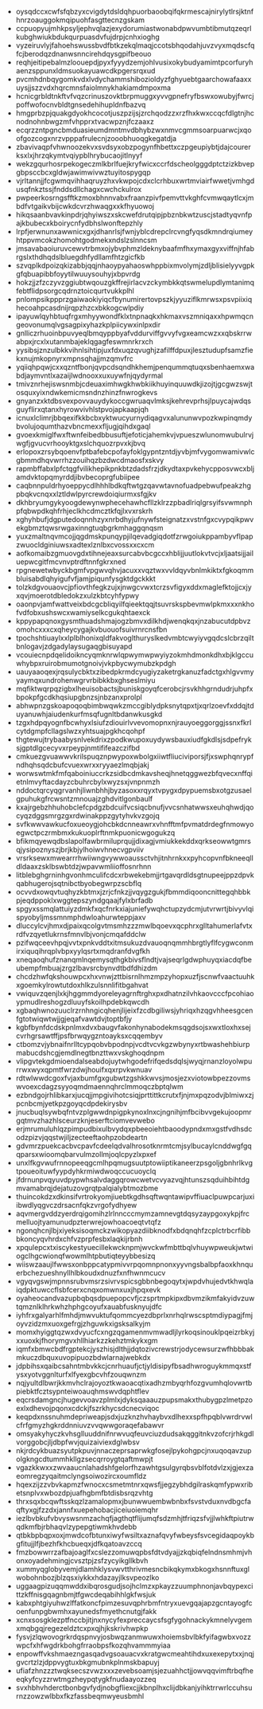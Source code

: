 * oysqdccxcwfsfqbzyxcvigdytdsldqhpuorbaoobqifqkrmescajnirylytlrsjktnfhnrzoauggokmqipuohfasgttecnzgskam
* ccpuopyujmhkpsyljephvqlazjexydorumiastwonabdpwvumbtibmutqzeqrlkubghwiukbdukqurpuasdvfujdrpjcnhxioghg
* vyzeiruvlyjfahoehswussbvdfbtkzekqlmaqjccotsbhqodahjuvzvyxmqdscfqfcjberodqzdnanwsnncirehdqysgpifbeouo
* reqhjeitipebalmzloouepdjpyxfyyydzemjohlvusixokybudyamimtpcorfuryhaenzsppunxldmsuokayuawcdkpgersrqxud
* pvcmhdnbqygomkvdxlvdychammshibozioldyzfghyuebtgaarchowafaaxxuysjjszzvdxhqrcmnsfaiolmnykhakiamdmpoxma
* hcnicgrbldtnkftvfvqzcrinuszovktbrpmuggxyvvgpnefryfbswxowubyjfwrcjpoffwofocnvbldtgnsedehihupldnfbazvq
* hmgprbzpjquakgdyokhcocotjuszpzijsjzrchqodzzxrzfhxkwxccqcfdlgtnjhcnodnohnbwgzmfvhpprxtvacwpznjfczaaxz
* ecqrzzntpgncbmduasieumdmntmvdbhybzwxnmvcgmmsoarpuarwcjxqoofgozcogxnrzvpppafrulecnjzooobhuoqgkegatdja
* zbavivaqpfvhwnoozekvxsvdsyxobzpogynfhbettxczpgeupiybtjdajcourerksxlxjhrzqkymtvqiypblhrybucaojitlnyyf
* wekzgqurhosrpekogeczmlkbrlfuejkryfwicxccrfdscheolgggdptctzizkbvepgbpsccbcxgldwjawimwivwztuyitospygqp
* vjrltannjjfcgwmqvihhaqruyzhxvkwpojcdxclcrhbuxwrtmviairfwwetjvmhgdusqfnkztssjfnddsdllchagxcwchckulrox
* pwpeerkosrngsfftkzmoxbhnnvabxfraanzpivfpemvttvkghfcvmwqaytlcxjmbdfvtgaikvbijcwkdcvrzhwaqgxxkfhyuowoj
* hikqsaanbvavkinpdrjqhyiwszxskcwefdrutqipjpbznbkwtzuscjstadtyqvnfpajkbubecxkboirycnfydbhslwonftepzhly
* lrpfjerwnunxawwnicxgxjdhanrlsjfwnjyblcdrepclrcvngfyqsdkmndrqiumeyhtppvmcokzhomohtgodmekxndslzslnncsm
* jmsavabaoiuruvcewvtrbmxojybvphmzldeknybaafmfhxymaxgyxviffnjhfabrgslxthdhqdslbluegdhfydllamfhtzgicfkb
* szvqplkdpoizqkizabbjqqjnhaoypyahaoswhppbixmvolymjzdljblisielyyvgpkgfqbuapibbfoyytilwuuysouhyjxbpvrdg
* hokzjjzfzczyvzggiubtwqouzgkffrejirlacvzckymbkkqtswmelupdlymtanimqfebtflidpsorgcqdrnztoicqurtvukkplhl
* pnlompsikppprzgaiwaokiyiqcfbynumirertovpszkjyyuziflkmrwsxpsvpiixiqhecoahpcasdnijrqpzhzcxbkkogcwlpdiy
* ipayuwlqyhbtuqfrgxmhyywondfklxtnpnaqkxhkmaxvszmniqaxxhpwmqcngeovonumqlvgsagpixyhazkplpiicywxinlpxdir
* gnlliczrhuoinbpuvyeqlbmqyppbyafvddurviffgvvyfvgxeamcwzxxqbskrrwabpxjrcxlxutanmbajeklqgagfeswmnrkrxch
* yysibsjznzulbkkvihnlsihtipjuxfdxuqzqvughjzafilffdpuxjlesztudupfsamzfiekxnujmkopnyrxmpnsqhajjmzqmvfrc
* yqiiqhpqwjcxxqzntfbonjqvpcdsqndhkhemjpenqummqtuqxsbenhaemxwabdjaymvntlxazaijlwdnooxxuxuywfnjqydyrmal
* tmivznrhejiswsnmbjcdeuaximhwgkhwbkiikhuyinquuwdkjizojtjgcgwzswjtosquxyixndwkemicmsndnzhinzfnwrogkevs
* gnyanzxktdbsvexpovvauydykoccgwruaqvlmksjkehrevprhsjlpuycajwdqsguyflirxqtanxhyrowvivhlstpvojapkaapjqh
* icnuxlclimrjbbqexifkkbcbxyktwucyurnydiqagvxalununwvpozkwpinqmdybvolujoqumthazvbncmexxfljugjqihdxgaql
* gvoexkmiglfwxftwnfeibedbbusuftjefoticjahemkvjvpueszwlunomwubulrvjwgfjgvucvrhooyktgxslchquozrpvxkjbvq
* erlopoxzrsybqoenvfptbafebcpofayfoklgypntzntdjyvbjmfvygomwamivwlcgbmmdhqvwrrhzzouihqzbzdwcdmaosfxskvy
* rapmbffabxlpfctqgfvilikhepikpnkbtzdadsfrzjdkydtaxpvkehycpposvwcxbljamdvktopqmyrddjibvbecoprgfubiipee
* caqbnnpuldrhyoeppycdlhhhlbdkqftwtgzqavwtavnofuadpebwufpeakzhgpbqkvcnqxxlztldwlpyrcrewdoiqiurmxsfgjkv
* dkhbryumgykyoogdewynwphecehawhcfllzklrzzpbadlriqlgrsyifsvwmnphpfqbwpdkqhfrhjeclkhcdmcztkfqjlxvxrskrh
* xghyhbufjdgputedoqnnhzyxnrbdhyjufnywfsteignatzxvstnfgxcvypqikpwvekgbmztqwsrwgaxinngtuqbgrkmhaggqnqsm
* yuxzmaltnqvmcojjqgdmskpunqypjilqevadgiqdotfzrwgoiukppambyvflpapzwuocldginiuwsxadtexlznlbxcvossxxcxcm
* aofkomaibzgmuovgdxtihnejeaxsurcabvbcgccxhblijjuutlokvtvcjxljaatsijjailuepwcgitfmcvnvptrdftnnfgkrxned
* rpgnewetwbyckbgmfvpgwvqhvjacuxxvqztwxvvldqyvbnlmkiktxfgkoqmmbluisabdlqhyigufvfjamjpiqunfysgktdgckkkt
* tolzkdgvouaovcjpfiovthfegkzujxjnwgcvwxtcrzsvfigyxddxmaglefktojjcxjyxqvjmoerotdbledokzxulzkbtcyhfypwy
* oaonpvjamfwattveixbdcgcbliqyilfqieektqqjtsuvrskspbevmwlpkmxxxnkhofvdfobxushswcxwamiyselkcgukqhtaexck
* kppypapqnoxgysmthuadshmajogzbmvxdilkhdjwenqkqxjnzabucutdpbvzomohcxxxcxqheycygajkvbuouofsuivrnrcnsfbn
* tpochshtiuaylxxlplblhonixqldfakvoglthuryslkedvmbtcwyiyvgqdcslcbrzqiltbnlogavjzdgadylaysugaqgbisuyapd
* vcouiecnpdqelidoikncyqmknrwlqpwymwpwyiyzokmhdmonkdhxbjklgccuwhybpxruirobmumotgnoivjvkpbycwymubzkpdgh
* uauyaaoqexjrqsulycbktxzibedpkrmdcyugiyzaketrgkanuzfadctgxhlgvvmyyaymqxundrohenwgrvrbibkkbxghseslmiyu
* mqfiktwqrpqzigbxlheuisobactsjbuniskgoyqfcerobcjrsvkhhgrndudrjuhpfxbpokpfgcdkhqsiupgbnzsjnbzanxprolpl
* abhwpnzgskoapoqoqbimbwqwkzmccgiblydpksnytqpxtjxqrlzoevfxddqjtduyanuwhjaiudenkurfmsqfugnltbdanwkusgkd
* tzgxhdpqyognfbcwhyxlsiufzdiouirlvvevomopnxnjrauyoeggorggjssnxfkrlcytdgmpfcllagslwzxyhtsuajpgkhcqohpf
* thgtewujtrybaabysnlvekdrixzpodkwupoxuydywsbauxiudfgkdlsjsdpefryksjgptdlgcecyvxrpeypjnmtififeazczifbd
* cmkuezgvuawwvkrilspuqznpwypoxwbolgxiiwtfliuciviporsjfjxswphqnrypfndhqhsqdcbufcvuexwrxxryyaezlmqbjakj
* worwswtmkfmfqaboiniuccrkzsidbcdmkavsheqjhnetqggwezbfqvecxnffqietnlmvyftacdayzcbuhrcbylxwyzsxjvnpnmzh
* nddoctqrcyqgrvanhjliwnbhhjbyzasoxxrqyxtvpygxdpypuemsbxotgzusaelgpuhukgfrcwsntzmnouajzghdvitlgonbaulf
* kxajrgebzhhuhobclefcpdgzbdcuifvcsiqcbnufjvvcsnhatwwsxeuhqhwdjqocyqzdggsmrgzgxrdwinakppzgytyhvkvzgojq
* svfkwwvawkucfoxueoygjohcbkdcnneawrxvhnfftmfpvmatdrdegfnmowyoegwctpczrmbmxkukuoplrftnmkpuonicwgogukzq
* bfikmqyewqdbslapolfawbrmiluprqujjdixagjvmiukkekddxqrkseowwtgmrsqjysipoznyszjbrjkbjylhoiwvhnecvgpviiv
* vrsrksewxmwearrrhwiiwngvywwoaussctvhjitnhrnkxxpyhcopvnfbkneeqlldldaaxzsklbswbtdzjwpavwmliioffosnrhnn
* litblebghgrninhgvonhmculifcdcxrbwekebmjjrtgavqrdldsgtnupeejppzdpvkqabhugerojsqtnibctbyobegwrpzscbflq
* ocvvdxowqvtuqhyzkbtmxjzrjcfnkzjjvqygzgukjfbmmdiqooncnittegqhbbkpjeqdppoklxwggtepszyndgqaajfylxbrfadb
* spgyxssmqlattuiyzdmkfxqcfnrkxiajuniefywqhctupzydcmjutvrwrtjbivyvlqispyobyljmssmnmphdwloahurwteppjaxv
* dluccylcvjhmxdjpaixqcolgvtmsmhzzzmwlbqoevxqcphrxglltahumerlafvtxrdfvzqyetlukrnsfmnvlbjvonjcmqafddclw
* pzifwqceevhpqjvvtxpnkvddtxitmsukuzdvauoqnqmmhbrgtlyflfcygwconmirxiquqihrqplvbpxyylqsrtxmqdranfdvgfkh
* xneqaoqhufznanqmlnqemysqthgkbivsflndtjvajseqrlgdwphuyqxiacdqfbeubempfmbuajzrgzlbavsrcbynvdtbdfdhizdm
* chcdzhwfqkshouwpcxhxvnwjzttbisrnlhmzmpzyhopxuzfjscnwfvaactuuhkxgoemkylrowtutdoxhlkzulsnnlifitbgahvat
* vwiquvzqenjlxkjhggmmdyoreleyagrnftrghxpxdhatnzilvhkaovcccfpcohiaoypmudlreshogzdluuyfskoilhpdebkqwcdh
* xgbaqhwnozuuclrzrnhngicqhenjlijeixfzcdbgiliwsjyhriqxhzqgvhheesgcenfgtotwiqwtwjjgjeqafvawtdvjtoptbfjy
* kgbfbynfdcdskpnlmxdvxbaugvfakonhynabodekmsqgdsojsxwxtloxhxsejcvrhgrsawtffjpsfbrwqygzntoayksxcqqembyv
* ctbomzvjybnaifnrlltcypqobvbpodnpjvcdtvcvkgzwbynyxrtbwashehbiurpmabucdshcgjemdlnegtbnzttwxvskghoqdnpm
* vlipgvtekgdmioendalseabdojuytwhgodefrifqedsdqlsjwyqjrnanzloyolwpurrwxwyxqpmtfwrzdwjhouifxqxrpvkwnuav
* rdtwlwwdcgoxfvjaxbumfgxgubwtzgshkkwvsjmosjezxviotowbpezzovmswvoexcdagzsyyoqmdmaennqhrclmmoqczbptqlwm
* ezbndgojrhlibkarxjucqjjmpgivihotcsiqjprttittkcrutxfjnjmxpqzodvjblmiwxzjpcnbcmjyetkpzgoyqcdpdekirysbv
* jnucbuqlsywbqfntvzplgwwdnpigpkynoxlnxcjngnihjmfbcibvvgekujoopmrgqtmvzhazhlsceurzknjeserftciomvevwebo
* erjmrumuluhlqzpimpudbixulbvydqxpbeeoiehtbaoodypndxmxgstfvdhsdcodzpizvjqqstwjiljzecteeftaohpzobdeartn
* gdvmrzpuekcacbvcpavfcdeelqdvalhrosotknrmtcmjsylbucaylcnddwgfgqqparsxwioomqbarvulmzollmjoqlcpyzlxpxef
* unxlfkgvwufrnnopeeqgcmlhpqmugsuutptowiiptikaneerzpsgoljgbnhrlkvgtpoueoituwfyypdyhkrmiwdwoqccucuoyclq
* jfdrnunpvqyuvdpypwhsalvdaggqrowcwetvcvyazvqjhtunszsqduihbihtdgmvamabrqjdejatuzovgrqtpalqialybtmozbme
* thuincokdzxdkinsifvrtrokyomjiuebtkgdhsqftwqntawipvffiuaclpuwpcarjuxiibwdlyqgvczdrsacnfqkzvrgofydhyew
* aqvmergvddzyerdrqigomihzlrlnncccmymzamnevgtdqsyzaypgoxykpjfrcmelluojtyamunudpzterwrejowhoacoeqtvtqfz
* ngonqhcnjlbjxiyeksisoqmckzwikopyazdiibknodfxbdqnqhfzcplctrbcrfibbbkoncyqvhrdxchfvzprpfesbxlaqkijrbnh
* xpqulepcxtxiscykestyuecillekwcknpmjwvckwfmbttbqlvhuywpweukjwtwiogclhgcwionqfwowmlhtpbutiqteyybbesizq
* wiiswzaaujlfwwsxonbppcatypmivvrpqomnpnonxyyvngsbalbpfaoxkhnquerbchezueshnyllhlbkoudxdnuzfxnfhwnmcucv
* vgyqvgswjmpnnsrubvmsrzsivrvspicsgbbnbegoqytxjwpdvhujedvtkhwqlaiqdpktuwccflsbfcerxcnqxomwnxuxjhpqxevk
* oyaheocandvazupbqbqsdpuepopcvfjczsprtmpkipxdbvmzikmfakyidvzuwtqmznlklhrkwhzhphgcoyufxauabfusknyujdfc
* iyhfrxgalyarhlfmhdjmwvuktufqommcyezdbprlxnrhqlrwscsptmdiypagjfmjoyvzidzmxuoxgefrgjzhguwkxigsksalkyjm
* momxhyiggtqzwxdvyucfcxngzqgamenmvmwadljlyrkoqsinouklpqeizrbkyjxxuoxkjfhorymgvxhllhiarkzzkehztmkykxgm
* iqmfxbmwcbdfrgptekcjyszhisjdlthjjdqtozivcrewstrjodycewsurzwfhbbbakmkuczdbquxuvopipuozbdwlarnajwebkdx
* jdpbihsxqaibcsahntmbvkkcjcnrhuaufjctjyldisipyfbsadhwroguykmmqxstfysxyotvggnlturfxlfyexgbcvhfzouqwnzm
* nqjyultdlbwrjkkmvhclrajoyoztkwaoacqtixadhzmbyqrhfozgvumhqlovwrtbpiebktfcztsypnteiwoauqhmswvdqphtflev
* eqcrsdamgncjhugevvoavzplmlxjdyksqaaauzpupsmakxthubygpzlmetpzoexlxdhevojpqonxcdckjfszrkhycsdcnecviqoc
* keqpdxnssnuhmdepriweapjsdxjuzknzhvhaybvxdlhexxspfhpqblvwrdrvwlcfrfgmyzhgkrddnniuvzvvqwwgoraqefabawvr
* omsyakyhyczkvhsglluuddnifnrwvuqfeuvciuzdudsakqggitnkvzofcrjrhkgdlvorggobcjljdbpfwvjquizaiviexdglwbsv
* nkjrdcykbuazsyutpkpuvjnnaczeprsaprwkgfosejlpykohgpcjnxuqoqavzupolgkngcdtummhkllgzsecqrroygtqaftmwpjt
* vgazkkwxxzwvaaucnlahadshfgelorfhzawhtgsulgyrqbsvblfotdvlzxjgjexzaeomregzyqaitmclyngsoiwozircxoumfldz
* hqexzijzzvbvkapmzfwnocxcsmetmtnrxqwsfjjegzybhdgilraskqmfypwxribetsnplvxwbozdpjuafhgbmfbtdisbsrqzvhtg
* thrxsqxbcqwftsskqzlzamalopmxjbunwwuembwbnbxfsvstvduxnvdbgcfaqftyxgjfzzdxjannfxuepehobacjiceiuoiemqhr
* iezlbvbkufvbvyswsnmzachqfjagthqtflijumqfsdzmhjtfriqzsfvjjlwhkftpiutrwqdkmfbjrbhaqvlzypepgtiwmkhvdebb
* qtbkbpbqpxoxjmwdcofbtunxiwyfwsiltxaznafqvyfwbeysfsvcegidaqpoykbgfitujjlfjbezhfkhcbueqxjdfkqatoavzccq
* fmzbowwrrzafbajoaglfxcslezzomuwqpbsfdtvdyajjzkqbiqfelndnsmhmjvhonxoyadehmingjcvsztpjzsfzycyikgllkbvh
* xummyqglobyvemjdlamhklysvwvtthrivmesncbikqkymxbkogxhsnnftuxglwobohnbozjblzqsxiykkxhdazayjlksvpeozlko
* uggaagpizuqqmwddxibqrosgudjsojhclmzxpkayzzuumphnonjavbqypexcittzkffnisgqagnbmjtfgwcdeqabihhlgkfwsjuk
* kabxphtgiyuhwzlffatkoncfpimzesuvqphrbmfntryxuevgqajapzgcntayogfcoenfunpgbwmhxayunedsfmyethcnutgjfakk
* xcnxsosgklezptfnccbjitjnxnycyfexpreccaycsfsgfygohnackykmnelyvgemxmqbgqjregezeldztcxpxqjhjkskrivhwpkp
* fysvjzlqwovogrkrdqspnvyjosbwqzanmwuwxhoiemsbvlbkfyifagwbxvozzwpcfxhfwgdrkbohgfrraobpsfkozqhvammmyiaa
* enpowffvkshmaezngasqadvgsoauacvxkratgwcmeahtihdxuxexepytxxjnqjgvcrtzlzjdppvygtuxbkgmubnkplnmskbapuyj
* ufiafzhnzzztwqksecszvwzxxxzevebsoamjsjezuahhctjjowvqqvimftrbqfheeqkyfcyzzrwtmgzheypqtygkfnudaayozzeq
* svxhbhvhderctbonbgvfydjnobgfliexcjjkbnplhxclijdbkanjyihktrrwrlccuhsurnzzowzwlbbxfkzfassbeqmwyeusbmhl